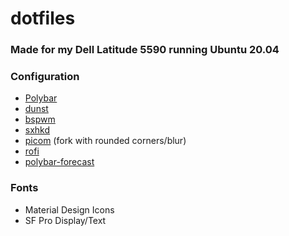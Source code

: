 # dotfiles
### Made for my Dell Latitude 5590 running Ubuntu 20.04

### Configuration
* [Polybar](https://github.com/polybar/polybar/)
* [dunst](https://dunst-project.org/)
* [bspwm](https://github.com/baskerville/bspwm)
* [sxhkd](https://github.com/baskerville/sxhkd)
* [picom](https://github.com/ibhagwan/picom) (fork with rounded corners/blur)
* [rofi](https://github.com/davatorium/rofi)
* [polybar-forecast](https://github.com/kamek-pf/polybar-forecast)

### Fonts

* Material Design Icons
* SF Pro Display/Text

